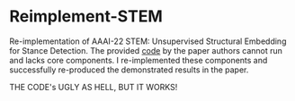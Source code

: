 # Reimplement-STEM
Re-implementation of AAAI-22 STEM: Unsupervised Structural Embedding for Stance Detection. 
The provided [code](https://github.com/NasLabBgu/STEM) by the paper authors cannot run and lacks core components. I re-implemented these components and successfully re-produced the demonstrated results in the paper.

THE CODE's UGLY AS HELL, BUT IT WORKS!
